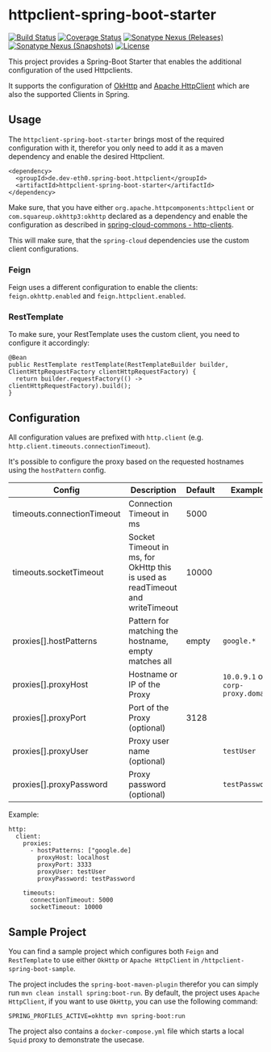 # httpclient-spring-boot-starter

[![Build Status](https://travis-ci.com/deveth0/httpclient-spring-boot-starter.svg)](https://travis-ci.com/github/deveth0/httpclient-spring-boot-starter)
[![Coverage Status](https://coveralls.io/repos/github/deveth0/httpclient-spring-boot-starter/badge.svg?branch=master)](https://coveralls.io/github/deveth0/httpclient-spring-boot-starter?branch=master)
[![Sonatype Nexus (Releases)](https://img.shields.io/nexus/r/de.dev-eth0.spring-boot.httpclient/httpclient-spring-boot-starter?color=brightgreen&label=Release&server=https%3A%2F%2Foss.sonatype.org)](https://oss.sonatype.org/content/repositories/releases/de/dev-eth0/spring-boot/httpclient/httpclient-spring-boot-starter/)
[![Sonatype Nexus (Snapshots)](https://img.shields.io/nexus/s/de.dev-eth0.spring-boot.httpclient/httpclient-spring-boot-starter?color=brightgreen&label=Snapshot&server=https%3A%2F%2Foss.sonatype.org)](https://oss.sonatype.org/content/repositories/snapshots/de/dev-eth0/spring-boot/httpclient/httpclient-spring-boot-starter/)
[![License](https://img.shields.io/github/license/deveth0/httpclient-spring-boot-starter?color=brightgreen)](http://www.apache.org/licenses/LICENSE-2.0.html)

This project provides a Spring-Boot Starter that enables the additional configuration of the used Httpclients. 

It supports the configuration of [OkHttp](https://square.github.io/okhttp/) and [Apache HttpClient](https://hc.apache.org/httpcomponents-client-ga/) which are also the supported Clients in Spring.

## Usage

The `httpclient-spring-boot-starter` brings most of the required configuration with it, therefor you only need to add it as a maven dependency and enable the desired Httpclient.
 
```
<dependency>
  <groupId>de.dev-eth0.spring-boot.httpclient</groupId>
  <artifactId>httpclient-spring-boot-starter</artifactId>
</dependency>
```

Make sure, that you have either `org.apache.httpcomponents:httpclient` or `com.squareup.okhttp3:okhttp` declared as a dependency and enable the configuration as described in [spring-cloud-commons - http-clients](https://cloud.spring.io/spring-cloud-commons/reference/html/#http-clients).

This will make sure, that the `spring-cloud` dependencies use the custom client configurations.
 
### Feign

Feign uses a different configuration to enable the clients: `feign.okhttp.enabled` and `feign.httpclient.enabled`. 

### RestTemplate

To make sure, your RestTemplate uses the custom client, you need to configure it accordingly:
```
@Bean
public RestTemplate restTemplate(RestTemplateBuilder builder, ClientHttpRequestFactory clientHttpRequestFactory) {
  return builder.requestFactory(() -> clientHttpRequestFactory).build();
}
```

## Configuration 

All configuration values are prefixed with `http.client` (e.g. `http.client.timeouts.connectionTimeout`).

It's possible to configure the proxy based on the requested hostnames using the `hostPattern` config.

| Config | Description | Default | Example | 
|---|---|---|---|
| timeouts.connectionTimeout  | Connection Timeout in ms  | 5000 |  |
| timeouts.socketTimeout  |  Socket Timeout in ms, for OkHttp this is used as readTimeout and writeTimeout | 10000  |
| proxies[].hostPatterns | Pattern for matching the hostname, empty matches all  | empty | `google.*`  |
| proxies[].proxyHost | Hostname or IP of the Proxy | | `10.0.9.1` or `corp-proxy.domain` |
| proxies[].proxyPort | Port of the Proxy (optional) | 3128 | |
| proxies[].proxyUser | Proxy user name (optional) | | `testUser`|
| proxies[].proxyPassword | Proxy password (optional) | | `testPassword` |

Example:
```
http:
  client:
    proxies:
      - hostPatterns: ["google.de]
        proxyHost: localhost
        proxyPort: 3333
        proxyUser: testUser
        proxyPassword: testPassword

    timeouts:
      connectionTimeout: 5000
      socketTimeout: 10000
```

## Sample Project

You can find a sample project which configures both `Feign` and `RestTemplate` to use either `OkHttp` or `Apache HttpClient` in `/httpclient-spring-boot-sample`.

The project includes the `spring-boot-maven-plugin` therefor you can simply run `mvn clean install spring:boot-run`. By default, the project uses `Apache HttpClient`, if you want to use `OkHttp`, you can use the following command:

```
SPRING_PROFILES_ACTIVE=okhttp mvn spring-boot:run
```

The project also contains a `docker-compose.yml` file which starts a local `Squid` proxy to demonstrate the usecase.
